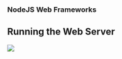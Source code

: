 ### NodeJS Web Frameworks
## Running the Web Server

![](http://tech.tmw.co.uk/img/blog/kickoff-gulp-test/featured.gif)

